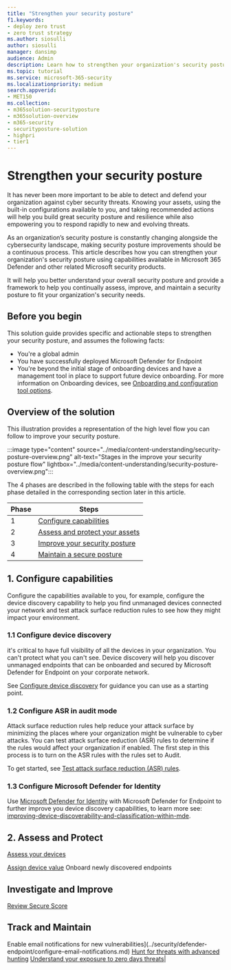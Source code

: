 ```yaml
---
title: "Strengthen your security posture"
f1.keywords:
- deploy zero trust
- zero trust strategy
ms.author: siosulli
author: siosulli
manager: dansimp
audience: Admin
description: Learn how to strengthen your organization's security posture.
ms.topic: tutorial
ms.service: microsoft-365-security
ms.localizationpriority: medium
search.appverid:
- MET150
ms.collection:
- m365solution-securityposture
- m365solution-overview
- m365-security
- securityposture-solution
- highpri
- tier1
---
```


# Strengthen your security posture

It has never been more important to be able to detect and defend your organization against cyber security threats. Knowing your assets, using the built-in configurations available to you, and taking recommended actions will help you build great security posture and resilience while also empowering you to respond rapidly to new and evolving threats.

As an organization’s security posture is constantly changing alongside the cybersecurity landscape, making security posture improvements should be a continuous process. This article describes how you can strengthen your organization's security posture using capabilities available in Microsoft 365 Defender and other related Microsoft security products.

It will help you better understand your overall security posture and provide a framework to help you continually assess, improve, and maintain a security posture to fit your organization's security needs.

## Before you begin

This solution guide provides specific and actionable steps to strengthen your security posture, and assumes the following facts:

- You're a global admin
- You have successfully deployed Microsoft Defender for Endpoint
- You're beyond the initial stage of onboarding devices and have a management tool in place to support future device onboarding. For more information on Onboarding devices, see [Onboarding and configuration tool options](../security/defender-endpoint/onboard-configure.md#onboarding-and-configuration-tool-options).

## Overview of the solution

This illustration provides a representation of the high level flow you can follow to improve your security posture.

:::image type="content" source="../media/content-understanding/security-posture-overview.png" alt-text="Stages in the improve your security posture flow" lightbox="../media/content-understanding/security-posture-overview.png":::

The 4 phases are described in the following table with the steps for each phase detailed in the corresponding section later in this article.

|Phase|Steps|
|---|---|
|1|[Configure capabilities](#configure-capabilities)|<ol><li>[Configure device discovery](#1-configure-device-discovery)</li><li>[Configure ASR in audit mode](#2-configure-asr-in-audit-mode)</li><li> [Configure Microsoft Defender for Identity](#3-configure-microsoft-defender-for-identity)</li></ol>|
|2|[Assess and protect your assets](#assess-and-protect)|<ol><li>Assess your devices</li><li> Assign device value</li><li> Onboard newly discovered endpoints</li></ol>|
|3|[Improve your security posture](#investigate-and-improve)|<ol><li> Review Secure Score</li></ol>|
|4|[Maintain a secure posture ](#track-and-maintain)|<ol><li> Enable email notifications for new vulnerabilities</li><li> Hunt for threats with advanced hunting </li><li>Understand your exposure to zero days threats]</li></ol>|

## 1. Configure capabilities

Configure the capabilities available to you, for example, configure the device discovery capability to help you find unmanaged devices connected your network and test attack surface reduction rules to see how they might impact your environment.

### 1.1 Configure device discovery

it's critical to have full visibility of all the devices in your organization. You can't protect what you can't see. Device discovery will help you
discover unmanaged endpoints that can be onboarded and secured by Microsoft Defender for Endpoint on your corporate network.

See [Configure device discovery](../security/defender-endpoint/configure-device-discovery.md) for guidance you can use as a starting point.

### 1.2 Configure ASR in audit mode

Attack surface reduction rules help reduce your attack surface by minimizing the places where your organization might be vulnerable to cyber attacks.
You can test attack surface reduction (ASR) rules to determine if the rules would affect your organization if enabled. The first step in this process is to turn on the ASR rules with the rules set to Audit.

To get started, see [Test attack surface reduction (ASR) rules](../security/defender-endpoint/attack-surface-reduction-rules-deployment-test.md).

### 1.3 Configure Microsoft Defender for Identity

Use [Microsoft Defender for Identity](/azure-advanced-threat-protection/what-is-atp) with Microsoft Defender for Endpoint to further improve you device discovery capabilities, to learn more see: [improving-device-discoverability-and-classification-within-mde](https://techcommunity.microsoft.com/t5/microsoft-defender-for-endpoint/improving-device-discoverability-and-classification-within-mde/ba-p/3625559).

## 2. Assess and Protect



[Assess your devices](../security/defender-endpoint/machine.md)

[Assign device value](../security/defender-vulnerability-management/tvm-assign-device-value.md)
Onboard newly discovered endpoints

## Investigate and Improve

[Review Secure Score](../security/defender/microsoft-secure-score.md)

## Track and Maintain

Enable email notifications for new vulnerabilities](../security/defender-endpoint/configure-email-notifications.md)
[Hunt for threats with advanced hunting](../security/defender/advanced-hunting-overview.md)
[Understand your exposure to zero days threats](../security/defender-vulnerability-management/tvm-zero-day-vulnerabilities.md)|
